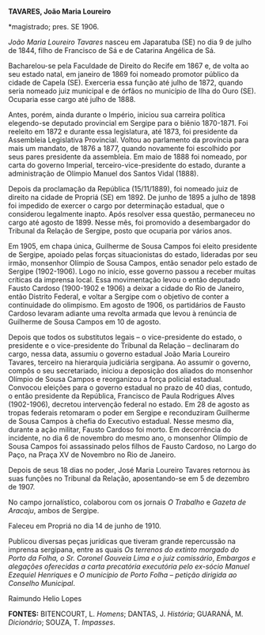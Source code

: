 **TAVARES, João Maria Loureiro**

\*magistrado; pres. SE 1906.

*João Maria Loureiro Tavares* nasceu em Japaratuba (SE) no dia 9 de
julho de 1844, filho de Francisco de Sá e de Catarina Angélica de Sá.

Bacharelou-se pela Faculdade de Direito do Recife em 1867 e, de volta ao
seu estado natal, em janeiro de 1869 foi nomeado promotor público da
cidade de Capela (SE). Exerceria essa função até julho de 1872, quando
seria nomeado juiz municipal e de órfãos no município de Ilha do Ouro
(SE). Ocuparia esse cargo até julho de 1888.

Antes, porém, ainda durante o Império, iniciou sua carreira política
elegendo-se deputado provincial em Sergipe para o biênio 1870-1871. Foi
reeleito em 1872 e durante essa legislatura, até 1873, foi presidente da
Assembleia Legislativa Provincial. Voltou ao parlamento da província
para mais um mandato, de 1876 a 1877, quando novamente foi escolhido por
seus pares presidente da assembleia. Em maio de 1888 foi nomeado, por
carta do governo Imperial, terceiro-vice-presidente do estado, durante a
administração de Olímpio Manuel dos Santos Vidal (1888).

Depois da proclamação da República (15/11/1889), foi nomeado juiz de
direito na cidade de Propriá (SE) em 1892. De junho de 1895 a julho de
1898 foi impedido de exercer o cargo por determinação estadual, que o
considerou legalmente inapto. Após resolver essa questão, permaneceu no
cargo até agosto de 1899. Nesse mês, foi promovido a desembargador do
Tribunal da Relação de Sergipe, posto que ocuparia por vários anos.

Em 1905, em chapa única, Guilherme de Sousa Campos foi eleito presidente
de Sergipe, apoiado pelas forças situacionistas do estado, lideradas por
seu irmão, monsenhor Olímpio de Sousa Campos, então senador pelo estado
de Sergipe (1902-1906). Logo no início, esse governo passou a receber
muitas críticas da imprensa local. Essa movimentação levou o então
deputado Fausto Cardoso (1900-1902 e 1906) a deixar a cidade do Rio de
Janeiro, então Distrito Federal, e voltar a Sergipe com o objetivo de
conter a continuidade do olimpismo. Em agosto de 1906, os partidários de
Fausto Cardoso levaram adiante uma revolta armada que levou à renúncia
de Guilherme de Sousa Campos em 10 de agosto.

Depois que todos os substitutos legais – o vice-presidente do estado, o
presidente e o vice-presidente do Tribunal da Relação – declinaram do
cargo, nessa data, assumiu o governo estadual João Maria Loureiro
Tavares, terceiro na hierarquia judiciária sergipana. Ao assumir o
governo, compôs o seu secretariado, iniciou a deposição dos aliados do
monsenhor Olímpio de Sousa Campos e reorganizou a força policial
estadual. Convocou eleições para o governo estadual no prazo de 40 dias,
contudo, o então presidente da República, Francisco de Paula Rodrigues
Alves (1902-1906), decretou intervenção federal no estado. Em 28 de
agosto as tropas federais retomaram o poder em Sergipe e reconduziram
Guilherme de Sousa Campos à chefia do Executivo estadual. Nesse mesmo
dia, durante a ação militar, Fausto Cardoso foi morto. Em decorrência do
incidente, no dia 6 de novembro do mesmo ano, o monsenhor Olímpio de
Sousa Campos foi assassinado pelos filhos de Fausto Cardoso, no Largo do
Paço, na Praça XV de Novembro no Rio de Janeiro.

Depois de seus 18 dias no poder, José Maria Loureiro Tavares retornou às
suas funções no Tribunal da Relação, aposentando-se em 5 de dezembro de
1907.

No campo jornalístico, colaborou com os jornais *O Trabalho* e *Gazeta
de Aracaju*, ambos de Sergipe.

Faleceu em Propriá no dia 14 de junho de 1910.

Publicou diversas peças jurídicas que tiveram grande repercussão na
imprensa sergipana, entre as quais *Os terrenos do extinto morgado do
Porto da Folha, o Sr. Coronel Gouveia Lima e o juiz comissário*,
*Embargos e alegações oferecidas a carta precatória executória pelo
ex-sócio Manuel Ezequiel Henriques* e *O município de Porto Folha –
petição dirigida ao Conselho Municipal*.

Raimundo Helio Lopes

**FONTES:** BITENCOURT, L. *Homens*; DANTAS, J. *História*; GUARANÁ, M.
*Dicionário*; SOUZA, T. *Impasses*.
